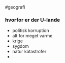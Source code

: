#geografi 
### hvorfor er der U-lande
- politisk korruption
- alt for meget varme
- krige
- sygdom
- natur katastrofer
- 